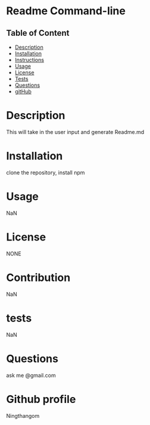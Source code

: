 
# Readme Command-line
## Table of Content 
* [Description](#Description)
* [Installation](#Installation)
* [Instructions](#Instructions)
* [Usage](#Usage)
* [License](#License)
* [Tests](#tests)
* [Questions](#Questions)
* [gitHub](#gitHub)

# Description
This will take in the user input and generate Readme.md

# Installation 
clone the repository, install npm 

# Usage
NaN

# License
NONE

# Contribution
NaN

# tests
NaN

# Questions
ask me @gmail.com

# Github profile
Ningthangom

